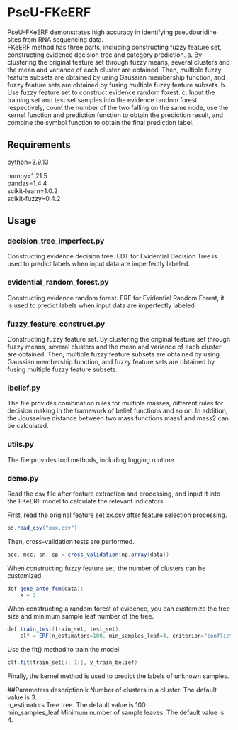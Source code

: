 # PseU-FKeERF
PseU-FKeERF demonstrates high accuracy in identifying pseudouridine sites from RNA sequencing data.<br>
FKeERF method has three parts, including constructing fuzzy feature set, constructing evidence decision tree and category prediction. a. By clustering the original feature set through fuzzy means, several clusters and the mean and variance of each cluster are obtained. Then, multiple fuzzy feature subsets are obtained by using Gaussian membership function, and fuzzy feature sets are obtained by fusing multiple fuzzy feature subsets. b. Use fuzzy feature set to construct evidence random forest. c. Input the training set and test set samples into the evidence random forest respectively, count the number of the two falling on the same node, use the kernel function and prediction function to obtain the prediction result, and combine the symbol function to obtain the final prediction label.

## Requirements
python=3.9.13

numpy=1.21.5<br>
pandas=1.4.4<br>
scikit-learn=1.0.2<br>
scikit-fuzzy=0.4.2<br>


## Usage
### decision_tree_imperfect.py
Constructing evidence decision tree. EDT for Evidential Decision Tree is used to predict labels when input data are imperfectly labeled.
### evidential_random_forest.py
Constructing evidence random forest. ERF for Evidential Random Forest, it is used to predict labels when input data are imperfectly labeled.
### fuzzy_feature_construct.py
Constructing fuzzy feature set. By clustering the original feature set through fuzzy means, several clusters and the mean and variance of each cluster are obtained. Then, multiple fuzzy feature subsets are obtained by using Gaussian membership function, and fuzzy feature sets are obtained by fusing multiple fuzzy feature subsets.
### ibelief.py
The file provides combination rules for multiple masses, different rules for decision making in the framework of belief functions and so on. In addition, the Jousselme distance between two mass functions mass1 and mass2 can be calculated.
### utils.py
The file provides tool methods, including logging runtime.
### demo.py
Read the csv file after feature extraction and processing, and input it into the FKeERF model to calculate the relevant indicators.<br>

First, read the original feature set xx.csv after feature selection processing.<br>
```java
pd.read_csv("xxx.csv")
```
Then, cross-validation tests are performed.<br>
```java
acc, mcc, sn, sp = cross_validation(np.array(data))
```
When constructing fuzzy feature set, the number of clusters can be customized. <br>
```java
def gene_ante_fcm(data):
    k = 3
```
When constructing a random forest of evidence, you can customize the tree size and minimum sample leaf number of the tree.<br>
```java
def train_test(train_set, test_set):
    clf = ERF(n_estimators=100, min_samples_leaf=4, criterion="conflict", rf_max_features="sqrt", n_jobs=1)
```
Use the fit() method to train the model.<br>
```java
clf.fit(train_set[:, 1:], y_train_belief)
```
Finally, the kernel method is used to predict the labels of unknown samples.<br>

##Parameters description
k Number of clusters in a cluster. The default value is 3. <br>
n_estimators Tree tree. The default value is 100. <br>
min_samples_leaf Minimum number of sample leaves. The default value is 4. <br>





